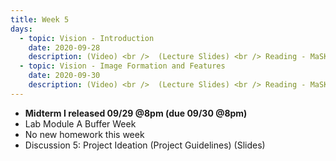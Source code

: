 ```yaml
---
title: Week 5
days:
  - topic: Vision - Introduction
    date: 2020-09-28
    description: (Video) <br />  (Lecture Slides) <br /> Reading - MaSKS Chapter 1
  - topic: Vision - Image Formation and Features
    date: 2020-09-30
    description: (Video) <br />  (Lecture Slides) <br /> Reading - MaSKS Chapter 2
---
```


- **Midterm I released 09/29 @8pm (due 09/30 @8pm)**
- Lab Module A Buffer Week
- No new homework this week
- Discussion 5: Project Ideation (Project Guidelines) (Slides)
